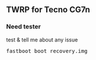 ## TWRP for Tecno CG7n

   ### Need tester ###
test & tell me about any issue

<pre>fastboot boot recovery.img</pre>
